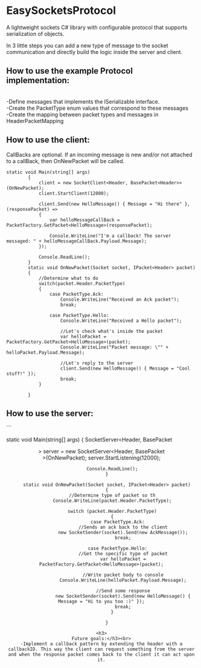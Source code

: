 # EasySocketsProtocol
A lightweight sockets C# library with configurable protocol that supports serialization of objects. 

In 3 little steps you can add a new type of message to the socket communication and directly build the logic inside the server and client.

<h2>How to use the example Protocol implementation:</h2><br>
-Define messages that implements the ISerializable interface.<br>
-Create the PacketType enum values that correspond to these messages<br>
-Create the mapping between packet types and messages in HeaderPacketMapping<br>

<h2>How to use the client:</h2>

CallBacks are optional. If an incoming message is new and/or not attached to a callBack, then OnNewPacket will be called.

```
static void Main(string[] args)
        {
            client = new SocketClient<Header, BasePacket<Header>>(OnNewPacket);
            client.StartClient(12000);

            client.Send(new HelloMessage() { Message = "Hi there" }, (responsePacket) =>
            {
                var helloMessageCallBack = PacketFactory.GetPacket<HelloMessage>(responsePacket);

                Console.WriteLine("I'm a callback! The server messaged: " + helloMessageCallBack.Payload.Message);
            });
            
            Console.ReadLine();
        }
        static void OnNewPacket(Socket socket, IPacket<Header> packet)
        {
            //Determine what to do
            switch(packet.Header.PacketType)
            {
                case PacketType.Ack:
                    Console.WriteLine("Received an Ack packet");
                    break;

                case PacketType.Hello:
                    Console.WriteLine("Received a Hello packet");

                    //Let's check what's inside the packet
                    var helloPacket = PacketFactory.GetPacket<HelloMessage>(packet);
                    Console.WriteLine("Packet message: \"" + helloPacket.Payload.Message);

                    //Let's reply to the server
                    client.Send(new HelloMessage() { Message = "Cool stuff!" });
                    break;
            }
        
        }
```
        
<h2>How to use the server:</h2>
```

static void Main(string[] args)
        {
            SocketServer<Header, BasePacket<Header>> server = new SocketServer<Header, BasePacket<Header>>(OnNewPacket);
            server.StartListening(12000);
            
            Console.ReadLine();
        }

        static void OnNewPacket(Socket socket, IPacket<Header> packet)
        {
            //Determine type of packet so th
            Console.WriteLine(packet.Header.PacketType);

            switch (packet.Header.PacketType)
            {
                case PacketType.Ack:
                    //Sends an ack back to the client
                    new SocketSender(socket).Send(new AckMessage());
                    break;

                case PacketType.Hello:
                    //Get the specific type of packet
                    var helloPacket = PacketFactory.GetPacket<HelloMessage>(packet);

                    //Write packet body to console
                    Console.WriteLine(helloPacket.Payload.Message);

                    //Send some response
                    new SocketSender(socket).Send(new HelloMessage() { Message = "Hi to you too :)" });
                    break;
            }
            
        }
```
<h3>
Future goals:</h3><br>
-Implement a callback pattern by extending the header with a callbackID. This way the client can request something from the server and when the response packet comes back to the client it can act upon it.
